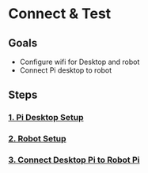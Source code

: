 # Connect & Test

## Goals
- Configure wifi for Desktop and robot
- Connect Pi desktop to robot

## Steps

### [1. Pi Desktop Setup](1-DesktopSetup.md)

### [2. Robot Setup](2-RobotSetup.md)

### [3. Connect Desktop Pi to Robot Pi](3-ConnectDesktopPitoRobotPi.md)


